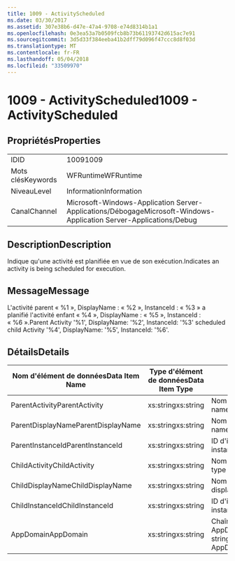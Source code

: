 ```yaml
---
title: 1009 - ActivityScheduled
ms.date: 03/30/2017
ms.assetid: 307e38b6-d47e-47a4-9708-e74d8314b1a1
ms.openlocfilehash: 0e3ea53a7b0509fcb8b73b61193742d615ac7e91
ms.sourcegitcommit: 3d5d33f384eeba41b2dff79d096f47ccc8d8f03d
ms.translationtype: MT
ms.contentlocale: fr-FR
ms.lasthandoff: 05/04/2018
ms.locfileid: "33509970"
---
```

# <a name="1009---activityscheduled"></a><span data-ttu-id="78750-102">1009 - ActivityScheduled</span><span class="sxs-lookup"><span data-stu-id="78750-102">1009 - ActivityScheduled</span></span>
## <a name="properties"></a><span data-ttu-id="78750-103">Propriétés</span><span class="sxs-lookup"><span data-stu-id="78750-103">Properties</span></span>  
  
|||  
|-|-|  
|<span data-ttu-id="78750-104">ID</span><span class="sxs-lookup"><span data-stu-id="78750-104">ID</span></span>|<span data-ttu-id="78750-105">1009</span><span class="sxs-lookup"><span data-stu-id="78750-105">1009</span></span>|  
|<span data-ttu-id="78750-106">Mots clés</span><span class="sxs-lookup"><span data-stu-id="78750-106">Keywords</span></span>|<span data-ttu-id="78750-107">WFRuntime</span><span class="sxs-lookup"><span data-stu-id="78750-107">WFRuntime</span></span>|  
|<span data-ttu-id="78750-108">Niveau</span><span class="sxs-lookup"><span data-stu-id="78750-108">Level</span></span>|<span data-ttu-id="78750-109">Information</span><span class="sxs-lookup"><span data-stu-id="78750-109">Information</span></span>|  
|<span data-ttu-id="78750-110">Canal</span><span class="sxs-lookup"><span data-stu-id="78750-110">Channel</span></span>|<span data-ttu-id="78750-111">Microsoft-Windows-Application Server-Applications/Débogage</span><span class="sxs-lookup"><span data-stu-id="78750-111">Microsoft-Windows-Application Server-Applications/Debug</span></span>|  
  
## <a name="description"></a><span data-ttu-id="78750-112">Description</span><span class="sxs-lookup"><span data-stu-id="78750-112">Description</span></span>  
 <span data-ttu-id="78750-113">Indique qu'une activité est planifiée en vue de son exécution.</span><span class="sxs-lookup"><span data-stu-id="78750-113">Indicates an activity is being scheduled for execution.</span></span>  
  
## <a name="message"></a><span data-ttu-id="78750-114">Message</span><span class="sxs-lookup"><span data-stu-id="78750-114">Message</span></span>  
 <span data-ttu-id="78750-115">L'activité parent « %1 », DisplayName : « %2 », InstanceId : « %3 » a planifié l'activité enfant « %4 », DisplayName : « %5 », InstanceId : « %6 ».</span><span class="sxs-lookup"><span data-stu-id="78750-115">Parent Activity '%1', DisplayName: '%2', InstanceId: '%3' scheduled child Activity '%4', DisplayName: '%5', InstanceId: '%6'.</span></span>  
  
## <a name="details"></a><span data-ttu-id="78750-116">Détails</span><span class="sxs-lookup"><span data-stu-id="78750-116">Details</span></span>  
  
|<span data-ttu-id="78750-117">Nom d'élément de données</span><span class="sxs-lookup"><span data-stu-id="78750-117">Data Item Name</span></span>|<span data-ttu-id="78750-118">Type d'élément de données</span><span class="sxs-lookup"><span data-stu-id="78750-118">Data Item Type</span></span>|<span data-ttu-id="78750-119">Description</span><span class="sxs-lookup"><span data-stu-id="78750-119">Description</span></span>|  
|--------------------|--------------------|-----------------|  
|<span data-ttu-id="78750-120">ParentActivity</span><span class="sxs-lookup"><span data-stu-id="78750-120">ParentActivity</span></span>|<span data-ttu-id="78750-121">xs:string</span><span class="sxs-lookup"><span data-stu-id="78750-121">xs:string</span></span>|<span data-ttu-id="78750-122">Nom de type de l'activité parente.</span><span class="sxs-lookup"><span data-stu-id="78750-122">The type name of the parent activity.</span></span>|  
|<span data-ttu-id="78750-123">ParentDisplayName</span><span class="sxs-lookup"><span data-stu-id="78750-123">ParentDisplayName</span></span>|<span data-ttu-id="78750-124">xs:string</span><span class="sxs-lookup"><span data-stu-id="78750-124">xs:string</span></span>|<span data-ttu-id="78750-125">Nom complet de l'activité parente.</span><span class="sxs-lookup"><span data-stu-id="78750-125">The display name of the parent activity.</span></span>|  
|<span data-ttu-id="78750-126">ParentInstanceId</span><span class="sxs-lookup"><span data-stu-id="78750-126">ParentInstanceId</span></span>|<span data-ttu-id="78750-127">xs:string</span><span class="sxs-lookup"><span data-stu-id="78750-127">xs:string</span></span>|<span data-ttu-id="78750-128">ID d'instance de l'activité parente.</span><span class="sxs-lookup"><span data-stu-id="78750-128">The instance id of the parent activity.</span></span>|  
|<span data-ttu-id="78750-129">ChildActivity</span><span class="sxs-lookup"><span data-stu-id="78750-129">ChildActivity</span></span>|<span data-ttu-id="78750-130">xs:string</span><span class="sxs-lookup"><span data-stu-id="78750-130">xs:string</span></span>|<span data-ttu-id="78750-131">Nom de type de l'activité enfant planifiée.</span><span class="sxs-lookup"><span data-stu-id="78750-131">The type name of the scheduled child activity.</span></span>|  
|<span data-ttu-id="78750-132">ChildDisplayName</span><span class="sxs-lookup"><span data-stu-id="78750-132">ChildDisplayName</span></span>|<span data-ttu-id="78750-133">xs:string</span><span class="sxs-lookup"><span data-stu-id="78750-133">xs:string</span></span>|<span data-ttu-id="78750-134">Nom complet de l'activité enfant planifiée.</span><span class="sxs-lookup"><span data-stu-id="78750-134">The display name of the scheduled child activity.</span></span>|  
|<span data-ttu-id="78750-135">ChildInstanceId</span><span class="sxs-lookup"><span data-stu-id="78750-135">ChildInstanceId</span></span>|<span data-ttu-id="78750-136">xs:string</span><span class="sxs-lookup"><span data-stu-id="78750-136">xs:string</span></span>|<span data-ttu-id="78750-137">ID d'instance de l'activité enfant planifiée.</span><span class="sxs-lookup"><span data-stu-id="78750-137">The instance id of the scheduled child activity.</span></span>|  
|<span data-ttu-id="78750-138">AppDomain</span><span class="sxs-lookup"><span data-stu-id="78750-138">AppDomain</span></span>|<span data-ttu-id="78750-139">xs:string</span><span class="sxs-lookup"><span data-stu-id="78750-139">xs:string</span></span>|<span data-ttu-id="78750-140">Chaîne retournée par AppDomain.CurrentDomain.FriendlyName.</span><span class="sxs-lookup"><span data-stu-id="78750-140">The string returned by AppDomain.CurrentDomain.FriendlyName.</span></span>|
